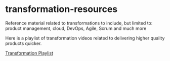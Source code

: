 # transformation-resources
Reference material related to transformations to include, but limited to: product management, cloud, DevOps, Agile, Scrum and much more

Here is a playlist of transformation videos related to delivering higher quality products quicker.  

[Transformation Playlist](https://www.youtube.com/playlist?list=PLQMOGDukSX7i2Y2NRerJo8smuL8ugGalZ)